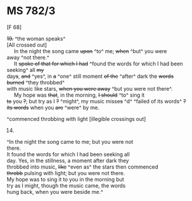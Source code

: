 # MS 782/3

[F 68]

~~19.~~ ^the woman speaks^ \
[All crossed out] \
&nbsp;&nbsp;&nbsp;&nbsp;&nbsp;In the night the song came ~~upon~~ ^to^ me; ~~when~~ ^but^ you were \
away ^not there.^ \
&nbsp;&nbsp;&nbsp;&nbsp;&nbsp;It ~~spoke of that for which I had~~ ^found the words for which I had been seeking^ all ~~my~~ \
day~~s~~, ~~and~~ ^yes^, in ~~a~~ ^one^ still moment ~~of the~~ ^after^ dark the ~~words burned~~ ^they throbbed^ \
with music like stars, ~~when you were away~~ ^but you were not there^. \
&nbsp;&nbsp;&nbsp;&nbsp;&nbsp;My hope was ~~that~~, in the morning, ~~I should~~ ^to^ sing it \
~~to~~ you ~~?~~; but try as I ~~?~~ ^might^, my music misse~~s~~ ^d^ ^failed of its words^ ~~?~~ \
~~its words~~ when you ~~are~~ ^were^ by me.

^commenced throbbing with light [illegible crossings out]

14. 

^In the night the song came to me; but you were not \
there. \
It found the words for which I had been seeking all \
day. Yes, in the stillness, a moment after dark they \
throbbed into music, ~~like~~ ^even as^ the stars then commenced \
~~throbb~~ pulsing with light; but you were not there. \
My hope was to sing it to you in the morning but \
try as I might, though the music came, the words \
hung back, when you were beside me.^

